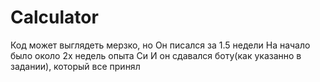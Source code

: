 # Calculator
Код может выглядеть мерзко, но
Он писался за 1.5 недели
На начало было около 2х недель опыта Си
И он сдавался боту(как указанно в задании), который все принял